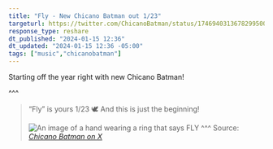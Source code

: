 ```yaml
---
title: "Fly - New Chicano Batman out 1/23"
targeturl: https://twitter.com/ChicanoBatman/status/1746940313678299500
response_type: reshare
dt_published: "2024-01-15 12:36"
dt_updated: "2024-01-15 12:36 -05:00"
tags: ["music","chicanobatman"]
---
```


Starting off the year right with new Chicano Batman! 

^^^
> “Fly” is yours 1/23 🕊 And this is just the beginning!
> 
> ![An image of a hand wearing a ring that says FLY](https://pbs.twimg.com/media/GDqtSgWa8AAf7by?format=jpg&name=small)
^^^ Source: *[Chicano Batman on X](https://twitter.com/ChicanoBatman)*

